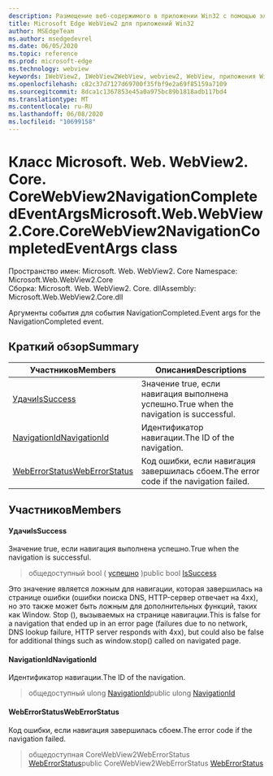 ```yaml
---
description: Размещение веб-содержимого в приложении Win32 с помощью элемента управления Microsoft Edge WebView2
title: Microsoft Edge WebView2 для приложений Win32
author: MSEdgeTeam
ms.author: msedgedevrel
ms.date: 06/05/2020
ms.topic: reference
ms.prod: microsoft-edge
ms.technology: webview
keywords: IWebView2, IWebView2WebView, webview2, WebView, приложения Win32, Win32, EDGE, ICoreWebView2, ICoreWebView2Controller, элемент управления "веб-браузер", HTML Edge
ms.openlocfilehash: c82c37d7127d69700f35fbf9e2a69f85159a7109
ms.sourcegitcommit: 8dca1c1367853e45a0a975bc89b1818adb117bd4
ms.translationtype: MT
ms.contentlocale: ru-RU
ms.lasthandoff: 06/08/2020
ms.locfileid: "10699158"
---
```

# <span data-ttu-id="52128-104">Класс Microsoft. Web. WebView2. Core. CoreWebView2NavigationCompletedEventArgs</span><span class="sxs-lookup"><span data-stu-id="52128-104">Microsoft.Web.WebView2.Core.CoreWebView2NavigationCompletedEventArgs class</span></span> 

<span data-ttu-id="52128-105">Пространство имен: Microsoft. Web. WebView2. Core </span><span class="sxs-lookup"><span data-stu-id="52128-105">Namespace: Microsoft.Web.WebView2.Core</span></span>\
<span data-ttu-id="52128-106">Сборка: Microsoft. Web. WebView2. Core. dll</span><span class="sxs-lookup"><span data-stu-id="52128-106">Assembly: Microsoft.Web.WebView2.Core.dll</span></span>

<span data-ttu-id="52128-107">Аргументы события для события NavigationCompleted.</span><span class="sxs-lookup"><span data-stu-id="52128-107">Event args for the NavigationCompleted event.</span></span>

## <span data-ttu-id="52128-108">Краткий обзор</span><span class="sxs-lookup"><span data-stu-id="52128-108">Summary</span></span>

 <span data-ttu-id="52128-109">Участников</span><span class="sxs-lookup"><span data-stu-id="52128-109">Members</span></span>                        | <span data-ttu-id="52128-110">Описания</span><span class="sxs-lookup"><span data-stu-id="52128-110">Descriptions</span></span>
--------------------------------|---------------------------------------------
[<span data-ttu-id="52128-111">Удачи</span><span class="sxs-lookup"><span data-stu-id="52128-111">IsSuccess</span></span>](#issuccess) | <span data-ttu-id="52128-112">Значение true, если навигация выполнена успешно.</span><span class="sxs-lookup"><span data-stu-id="52128-112">True when the navigation is successful.</span></span>
[<span data-ttu-id="52128-113">NavigationId</span><span class="sxs-lookup"><span data-stu-id="52128-113">NavigationId</span></span>](#navigationid) | <span data-ttu-id="52128-114">Идентификатор навигации.</span><span class="sxs-lookup"><span data-stu-id="52128-114">The ID of the navigation.</span></span>
[<span data-ttu-id="52128-115">WebErrorStatus</span><span class="sxs-lookup"><span data-stu-id="52128-115">WebErrorStatus</span></span>](#weberrorstatus) | <span data-ttu-id="52128-116">Код ошибки, если навигация завершилась сбоем.</span><span class="sxs-lookup"><span data-stu-id="52128-116">The error code if the navigation failed.</span></span>

## <span data-ttu-id="52128-117">Участников</span><span class="sxs-lookup"><span data-stu-id="52128-117">Members</span></span>

#### <span data-ttu-id="52128-118">Удачи</span><span class="sxs-lookup"><span data-stu-id="52128-118">IsSuccess</span></span> 

<span data-ttu-id="52128-119">Значение true, если навигация выполнена успешно.</span><span class="sxs-lookup"><span data-stu-id="52128-119">True when the navigation is successful.</span></span>

> <span data-ttu-id="52128-120">общедоступный bool ( [успешно](#issuccess) )</span><span class="sxs-lookup"><span data-stu-id="52128-120">public bool [IsSuccess](#issuccess)</span></span>

<span data-ttu-id="52128-121">Это значение является ложным для навигации, которая завершилась на странице ошибки (ошибки поиска DNS, HTTP-сервер отвечает на 4xx), но это также может быть ложным для дополнительных функций, таких как Window. Stop (), вызываемых на странице навигации.</span><span class="sxs-lookup"><span data-stu-id="52128-121">This is false for a navigation that ended up in an error page (failures due to no network, DNS lookup failure, HTTP server responds with 4xx), but could also be false for additional things such as window.stop() called on navigated page.</span></span>

#### <span data-ttu-id="52128-122">NavigationId</span><span class="sxs-lookup"><span data-stu-id="52128-122">NavigationId</span></span> 

<span data-ttu-id="52128-123">Идентификатор навигации.</span><span class="sxs-lookup"><span data-stu-id="52128-123">The ID of the navigation.</span></span>

> <span data-ttu-id="52128-124">общедоступный ulong [NavigationId](#navigationid)</span><span class="sxs-lookup"><span data-stu-id="52128-124">public ulong [NavigationId](#navigationid)</span></span>

#### <span data-ttu-id="52128-125">WebErrorStatus</span><span class="sxs-lookup"><span data-stu-id="52128-125">WebErrorStatus</span></span> 

<span data-ttu-id="52128-126">Код ошибки, если навигация завершилась сбоем.</span><span class="sxs-lookup"><span data-stu-id="52128-126">The error code if the navigation failed.</span></span>

> <span data-ttu-id="52128-127">общедоступная CoreWebView2WebErrorStatus [WebErrorStatus](#weberrorstatus)</span><span class="sxs-lookup"><span data-stu-id="52128-127">public CoreWebView2WebErrorStatus [WebErrorStatus](#weberrorstatus)</span></span>

